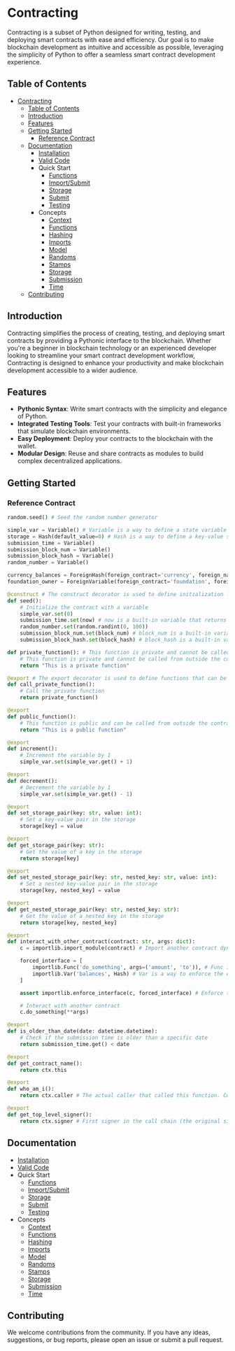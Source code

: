 # Contracting

Contracting is a subset of Python designed for writing, testing, and deploying smart contracts with ease and efficiency. Our goal is to make blockchain development as intuitive and accessible as possible, leveraging the simplicity of Python to offer a seamless smart contract development experience.

## Table of Contents

- [Contracting](#contracting)
  - [Table of Contents](#table-of-contents)
  - [Introduction](#introduction)
  - [Features](#features)
  - [Getting Started](#getting-started)
    - [Reference Contract](#reference-contract)
  - [Documentation](#documentation)
    - [Installation](/docs/README.md)
    - [Valid Code](/docs/valid-code.md)
    - Quick Start
      - [Functions](/docs/quickstart/functions.md)
      - [Import/Submit](/docs/quickstart/import-submit.md)
      - [Storage](/docs/quickstart/storage.md)
      - [Submit](/docs/quickstart/submit.md)
      - [Testing](/docs/quickstart/testing.md)
    - Concepts
      - [Context](/docs/concepts/context.md)
      - [Functions](/docs/concepts/functions.md)
      - [Hashing](/docs/concepts/hashing.md)
      - [Imports](/docs/concepts/imports.md)
      - [Model](/docs/concepts/model.md)
      - [Randoms](/docs/concepts/randoms.md)
      - [Stamps](/docs/concepts/stamps.md)
      - [Storage](/docs/concepts/storage.md)
      - [Submission](/docs/concepts/submission.md)
      - [Time](/docs/concepts/time.md)
  - [Contributing](#contributing)

## Introduction

Contracting simplifies the process of creating, testing, and deploying smart contracts by providing a Pythonic interface to the blockchain. Whether you're a beginner in blockchain technology or an experienced developer looking to streamline your smart contract development workflow, Contracting is designed to enhance your productivity and make blockchain development accessible to a wider audience.

## Features

- **Pythonic Syntax**: Write smart contracts with the simplicity and elegance of Python.
- **Integrated Testing Tools**: Test your contracts with built-in frameworks that simulate blockchain environments.
- **Easy Deployment**: Deploy your contracts to the blockchain with the wallet.
- **Modular Design**: Reuse and share contracts as modules to build complex decentralized applications.

## Getting Started

### Reference Contract

```python
random.seed() # Seed the random number generator

simple_var = Variable() # Variable is a way to define a state variable in the contract
storage = Hash(default_value=0) # Hash is a way to define a key-value store in the contract
submission_time = Variable()
submission_block_num = Variable()
submission_block_hash = Variable()
random_number = Variable()

currency_balances = ForeignHash(foreign_contract='currency', foreign_name='balances') # ForeignHash is a way to get a read-only view of a hash from another contract
foundation_owner = ForeignVariable(foreign_contract='foundation', foreign_name='owner') # ForeignVariable is a way to get a read-only view of a variable from another contract

@construct # The construct decorator is used to define initialization logic for the contract
def seed():
    # Initialize the contract with a variable
    simple_var.set(0)
    submission_time.set(now) # now is a built-in variable that returns the current datetime
    random_number.set(random.randint(0, 100))
    submission_block_num.set(block_num) # block_num is a built-in variable that returns the current block number
    submission_block_hash.set(block_hash) # block_hash is a built-in variable that returns the current block hash

def private_function(): # This function is private and cannot be called from outside the contract
    # This function is private and cannot be called from outside the contract
    return "This is a private function"

@export # The export decorator is used to define functions that can be called from outside the contract
def call_private_function():
    # Call the private function
    return private_function()

@export
def public_function():
    # This function is public and can be called from outside the contract
    return "This is a public function"

@export
def increment():
    # Increment the variable by 1
    simple_var.set(simple_var.get() + 1)

@export
def decrement():
    # Decrement the variable by 1
    simple_var.set(simple_var.get() - 1)

@export
def set_storage_pair(key: str, value: int):
    # Set a key-value pair in the storage
    storage[key] = value

@export
def get_storage_pair(key: str):
    # Get the value of a key in the storage
    return storage[key]

@export
def set_nested_storage_pair(key: str, nested_key: str, value: int):
    # Set a nested key-value pair in the storage
    storage[key, nested_key] = value

@export
def get_nested_storage_pair(key: str, nested_key: str):
    # Get the value of a nested key in the storage
    return storage[key, nested_key]

@export
def interact_with_other_contract(contract: str, args: dict):
    c = importlib.import_module(contract) # Import another contract dynamically

    forced_interface = [
        importlib.Func('do_something', args=('amount', 'to')), # Func is a way to enforce the existence of a function with specific arguments
        importlib.Var('balances', Hash) # Var is a way to enforce the existence of a variable with a specific type
    ] 

    assert importlib.enforce_interface(c, forced_interface) # Enforce the interface of the other contract

    # Interact with another contract
    c.do_something(**args)

@export 
def is_older_than_date(date: datetime.datetime):
    # Check if the submission time is older than a specific date
    return submission_time.get() < date

@export
def get_contract_name():
    return ctx.this

@export
def who_am_i():
    return ctx.caller # The actual caller that called this function. Could be a contract or an account

@export
def get_top_level_signer():
    return ctx.signer # First signer in the call chain (the original signer). This is the account that initiated the transaction even if the transaction was forwarded by another contract
```

## Documentation

- [Installation](/docs/README.md)
- [Valid Code](/docs/valid-code.md)
- Quick Start
  - [Functions](/docs/quickstart/functions.md)
  - [Import/Submit](/docs/quickstart/import-submit.md)
  - [Storage](/docs/quickstart/storage.md)
  - [Submit](/docs/quickstart/submit.md)
  - [Testing](/docs/quickstart/testing.md)
- Concepts
  - [Context](/docs/concepts/context.md)
  - [Functions](/docs/concepts/functions.md)
  - [Hashing](/docs/concepts/hashing.md)
  - [Imports](/docs/concepts/imports.md)
  - [Model](/docs/concepts/model.md)
  - [Randoms](/docs/concepts/randoms.md)
  - [Stamps](/docs/concepts/stamps.md)
  - [Storage](/docs/concepts/storage.md)
  - [Submission](/docs/concepts/submission.md)
  - [Time](/docs/concepts/time.md)

## Contributing

We welcome contributions from the community. If you have any ideas, suggestions, or bug reports, please open an issue or submit a pull request.
